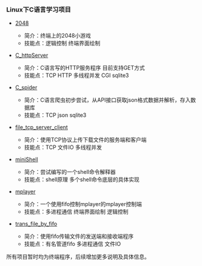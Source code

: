 ### Linux下C语言学习项目 

- [2048](https://github.com/muzhiyun/C/tree/master/2048)
    - 简介：终端上的2048小游戏
    - 技能点：逻辑控制 终端界面绘制

- [C_httpServer](https://github.com/muzhiyun/C/tree/master/C_httpServer)     
    - 简介：C语言写的HTTP服务程序 目前支持GET方式
    - 技能点：TCP HTTP 多线程并发 CGI sqlite3 

- [C_spider](https://github.com/muzhiyun/C/tree/master/C_spider)     
    - 简介：C语言爬虫初步尝试，从API接口获取json格式数据并解析，存入数据库
    - 技能点：TCP json sqlite3 

- [file_tcp_server_client](https://github.com/muzhiyun/C/tree/master/file_tcp_server_client)     
    - 简介：使用TCP协议上传下载文件的服务端和客户端
    - 技能点：TCP 文件IO 多线程并发

- [miniShell](https://github.com/muzhiyun/C/tree/master/miniShell)     
    - 简介：尝试编写的一个shell命令解释器
    - 技能点：shell原理 多个shell命令底层的具体实现

- [mplayer](https://github.com/muzhiyun/C/tree/master/mplayer)     
    - 简介：一个使用fifo控制mplayer的mplayer控制端
    - 技能点：多进程通信 终端界面绘制 逻辑控制

- [trans_file_by_fifo](https://github.com/muzhiyun/C/tree/master/trans_file_by_fifo)     
    - 简介：使用fifo传输文件的发送端和接收端程序
    - 技能点：有名管道fifo 多进程通信 文件IO

所有项目暂时均为终端程序，后续增加更多说明及具体信息。